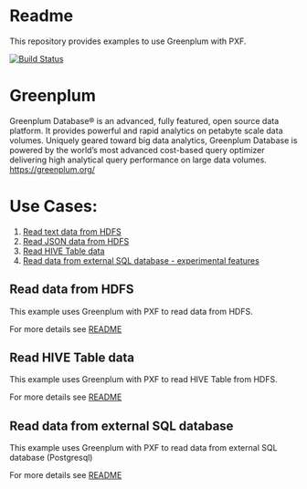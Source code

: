 #  Readme
This repository provides examples to use Greenplum with PXF.

[![Build Status](https://travis-ci.org/kongyew/greenplum-pxf-examples.svg?branch=master)](https://travis-ci.org/kongyew/greenplum-pxf-examples)


# Greenplum
Greenplum Database® is an advanced, fully featured, open source data platform.  It provides powerful and rapid analytics on petabyte scale data volumes.  Uniquely geared toward big data analytics, Greenplum Database is powered by the world’s most advanced cost-based query optimizer delivering high analytical query performance on large data volumes.
<https://greenplum.org/>


# Use Cases:
1. [Read text data from HDFS](#usecase1/README.MD)
2. [Read JSON data from HDFS](#usecase1/READMEJSON.MD)
3. [Read HIVE Table data](#read-HIVE-Table-data)
4. [Read data from external SQL database - experimental features](#Read-data-from-external-SQL-database)



## Read data from HDFS
This example uses Greenplum with PXF to read data from HDFS.

For more details see [README](usecase1/README.MD)

## Read HIVE Table data
This example uses Greenplum with PXF to read HIVE Table from HDFS.

For more details see [README](usecase1/README.MD)

## Read data from external SQL database
This example uses Greenplum with PXF to read data from external SQL database (Postgresql)

For more details see [README](usecase2/README.MD)
